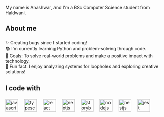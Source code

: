<p align="left">My name is Anashwar, and I'm a BSc Computer Science student from Haldwani.</p>

###

<h2 align="left">About me</h2>

###

<p align="left">✨ Creating bugs since I started coding!<br>📚 I'm currently learning Python and problem-solving through code.<br>🎯 Goals: To solve real-world problems and make a positive impact with technology.<br>🎲 Fun fact: I enjoy analyzing systems for loopholes and exploring creative solutions!</p>

###

<h2 align="left">I code with</h2>

###

<div align="left">
  <img src="https://cdn.iconscout.com/icon/free/png-512/free-python-logo-icon-download-in-svg-png-gif-file-formats--brand-development-tools-pack-logos-icons-226051.png?f=webp&w=512" height="40" alt="javascript logo"  />
  <img width="12" />
  <img src="https://cdn.jsdelivr.net/gh/devicons/devicon/icons/typescript/typescript-original.svg" height="40" alt="typescript logo"  />
  <img width="12" />
  <img src="https://cdn.jsdelivr.net/gh/devicons/devicon/icons/react/react-original.svg" height="40" alt="react logo"  />
  <img width="12" />
  <img src="https://cdn.iconscout.com/icon/free/png-512/free-django-logo-icon-download-in-svg-png-gif-file-formats--technology-social-media-vol-2-pack-logos-icons-3031821.png?f=webp&w=512" height="40" alt="nextjs logo"  />
  <img width="12" />
  <img src="https://cdn.iconscout.com/icon/free/png-512/free-tensor-flow-icon-download-in-svg-png-gif-file-formats--tensorflow-ai-user-interface-pack-icons-4492469.png?f=webp&w=512" height="40" alt="storybook logo"  />
  <img width="12" />
  <img src="https://cdn.iconscout.com/icon/free/png-512/free-docker-logo-icon-download-in-svg-png-gif-file-formats--wordmark-programming-langugae-language-pack-logos-icons-1175229.png?f=webp&w=512" height="40" alt="nodejs logo"  />
  <img width="12" />
  <img src="https://icon.icepanel.io/Technology/png-shadow-512/Django-REST.png" height="40" alt="nestjs logo"  />
  <img width="12" />
  <img src="https://cdn.iconscout.com/icon/premium/png-512-thumb/sql-connection-4583661-3818748.png?f=webp&w=512" height="40" alt="jest logo"  />
</div>

###
